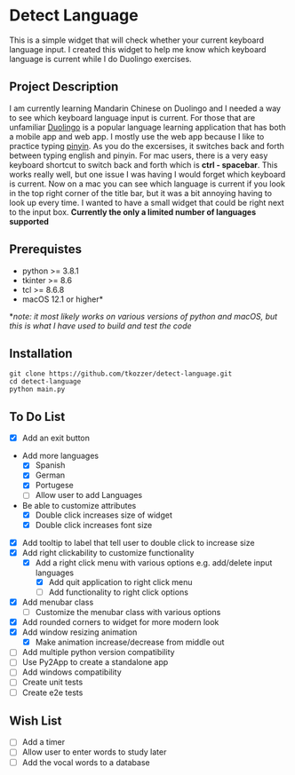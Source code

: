 # Detect Language

This is a simple widget that will check whether your current keyboard language input. I created this widget to help me know which keyboard language is current while I do Duolingo exercises.

## Project Description

I am currently learning Mandarin Chinese on Duolingo and I needed a way to see which keyboard language input is current. For those that are unfamiliar [Duolingo](https://www.duolingo.com) is a popular language learning application that has both a mobile app and web app. I mostly use the web app because I like to practice typing [pinyin](https://en.wikipedia.org/wiki/Pinyin). As you do the excersises, it switches back and forth between typing english and pinyin. For mac users, there is a very easy keyboard shortcut to switch back and forth which is **ctrl - spacebar**. This works really well, but one issue I was having I would forget which keyboard is current. Now on a mac you can see which language is current if you look in the top right corner of the title bar, but it was a bit annoying having to look up every time. I wanted to have a small widget that could be right next to the input box.
**Currently the only a limited number of languages supported**

## Prerequistes

- python >= 3.8.1
- tkinter >= 8.6
- tcl >= 8.6.8
- macOS 12.1 or higher*

**note: it most likely works on various versions of python and macOS, but this is what I have used to build and test the code*

## Installation

    git clone https://github.com/tkozzer/detect-language.git
    cd detect-language
    python main.py

## To Do List

- [X] Add an exit button
- Add more languages
  - [X] Spanish
  - [X] German
  - [X] Portugese
  - [ ] Allow user to add Languages
- Be able to customize attributes
  - [X] Double click increases size of widget
  - [X] Double click increases font size
- [X] Add tooltip to label that tell user to double click to increase size
- [X] Add right clickability to customize functionality
  - [X] Add a right click menu with various options e.g. add/delete input languages
    - [X] Add quit application to right click menu
    - [ ] Add functionality to right click options
- [X] Add menubar class
  - [ ] Customize the menubar class with various options
- [X] Add rounded corners to widget for more modern look
- [X] Add window resizing animation
  - [X] Make animation increase/decrease from middle out
- [ ] Add multiple python version compatibility
- [ ] Use Py2App to create a standalone app
- [ ] Add windows compatibility
- [ ] Create unit tests
- [ ] Create e2e tests

## Wish List

- [ ] Add a timer
- [ ] Allow user to enter words to study later
- [ ] Add the vocal words to a database
